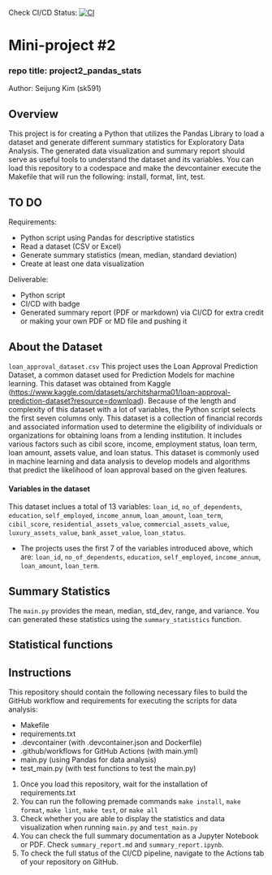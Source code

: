 Check CI/CD Status:
[![CI](https://github.com/nogibjj/project2_pandas_stats/blob/main/.github/workflows/main.yml/badge.svg)](https://github.com/nogibjj/project2_pandas_stats/blob/main/.github/workflows/main.yml)

# Mini-project #2
### repo title: project2_pandas_stats

Author: Seijung Kim (sk591)

## Overview
This project is for creating a Python that utilizes the Pandas Library to load a dataset and generate different summary statistics for Exploratory Data Analysis. The generated data visualization and summary report should serve as useful tools to understand the dataset and its variables. You can load this repository to a codespace and make the devcontainer execute the Makefile that will run the following: install, format, lint, test.

## TO DO
Requirements:

* Python script using Pandas for descriptive statistics
* Read a dataset (CSV or Excel)
* Generate summary statistics (mean, median, standard deviation)
* Create at least one data visualization

Deliverable:

* Python script 
* CI/CD with badge
* Generated summary report (PDF or markdown) via CI/CD for extra credit or making your own PDF or MD file and pushing it 

## About the Dataset
`loan_approval_dataset.csv`
This project uses the Loan Approval Prediction Dataset, a common dataset used for Prediction Models for machine learning. This dataset was obtained from Kaggle (https://www.kaggle.com/datasets/architsharma01/loan-approval-prediction-dataset?resource=download). Because of the length and complexity of this dataset with a lot of variables, the Python script selects the first seven columns only. This dataset is a collection of financial records and associated information used to determine the eligibility of individuals or organizations for obtaining loans from a lending institution. It includes various factors such as cibil score, income, employment status, loan term, loan amount, assets value, and loan status. This dataset is commonly used in machine learning and data analysis to develop models and algorithms that predict the likelihood of loan approval based on the given features.

#### Variables in the dataset
This dataset inclues a total of 13 variables: `loan_id`, `no_of_dependents`, `education`, `self_employed`, `income_annum`, `loan_amount`, `loan_term`, `cibil_score`, `residential_assets_value`, `commercial_assets_value`, `luxury_assets_value`, `bank_asset_value`, `loan_status`. 
* The projects uses the first 7 of the variables introduced above, which are: `loan_id`, `no_of_dependents`, `education`, `self_employed`, `income_annum`, `loan_amount`, `loan_term`.

## Summary Statistics
The `main.py` provides the mean, median, std_dev, range, and variance. You can generated these statistics using the `summary_statistics` function.

## Statistical functions

## Instructions
This repository should contain the following necessary files to build the GitHub workflow and requirements for executing the scripts for data analysis:

* Makefile
* requirements.txt
* .devcontainer (with .devcontainer.json and Dockerfile)
* .github/workflows for GitHub Actions (with main.yml)
* main.py (using Pandas for data analysis)
* test_main.py (with test functions to test the main.py)

1. Once you load this repository, wait for the installation of requirements.txt
2. You can run the following premade commands `make install`, `make format`, `make lint`, `make test`, or `make all`
3. Check whether you are able to display the statistics and data visualization when running `main.py` and `test_main.py`
4. You can check the full summary documentation as a Jupyter Notebook or PDF. Check `summary_report.md` and `summary_report.ipynb`.
5. To check the full status of the CI/CD pipeline, navigate to the Actions tab of your repository on GitHub.